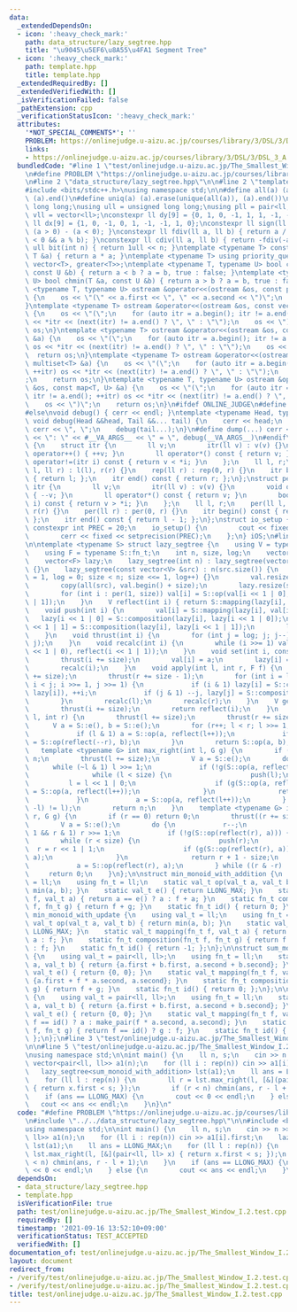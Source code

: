 ```yaml
---
data:
  _extendedDependsOn:
  - icon: ':heavy_check_mark:'
    path: data_structure/lazy_segtree.hpp
    title: "\u9045\u5EF6\u8A55\u4FA1 Segment Tree"
  - icon: ':heavy_check_mark:'
    path: template.hpp
    title: template.hpp
  _extendedRequiredBy: []
  _extendedVerifiedWith: []
  _isVerificationFailed: false
  _pathExtension: cpp
  _verificationStatusIcon: ':heavy_check_mark:'
  attributes:
    '*NOT_SPECIAL_COMMENTS*': ''
    PROBLEM: https://onlinejudge.u-aizu.ac.jp/courses/library/3/DSL/3/DSL_3_A
    links:
    - https://onlinejudge.u-aizu.ac.jp/courses/library/3/DSL/3/DSL_3_A
  bundledCode: "#line 1 \"test/onlinejudge.u-aizu.ac.jp/The_Smallest_Window_I.2.test.cpp\"\
    \n#define PROBLEM \"https://onlinejudge.u-aizu.ac.jp/courses/library/3/DSL/3/DSL_3_A\"\
    \n#line 2 \"data_structure/lazy_segtree.hpp\"\n\n#line 2 \"template.hpp\"\n\n\
    #include <bits/stdc++.h>\nusing namespace std;\n\n#define all(a) (a).begin(),\
    \ (a).end()\n#define uniq(a) (a).erase(unique(all(a)), (a).end())\nusing ll =\
    \ long long;\nusing ull = unsigned long long;\nusing pll = pair<ll, ll>;\nusing\
    \ vll = vector<ll>;\nconstexpr ll dy[9] = {0, 1, 0, -1, 1, 1, -1, -1, 0};\nconstexpr\
    \ ll dx[9] = {1, 0, -1, 0, 1, -1, -1, 1, 0};\nconstexpr ll sign(ll a) { return\
    \ (a > 0) - (a < 0); }\nconstexpr ll fdiv(ll a, ll b) { return a / b - ((a ^ b)\
    \ < 0 && a % b); }\nconstexpr ll cdiv(ll a, ll b) { return -fdiv(-a, b); }\nconstexpr\
    \ ull bit(int n) { return 1ull << n; }\ntemplate <typename T> constexpr T sq(const\
    \ T &a) { return a * a; }\ntemplate <typename T> using priority_queue_rev = priority_queue<T,\
    \ vector<T>, greater<T>>;\ntemplate <typename T, typename U> bool chmax(T &a,\
    \ const U &b) { return a < b ? a = b, true : false; }\ntemplate <typename T, typename\
    \ U> bool chmin(T &a, const U &b) { return a > b ? a = b, true : false; }\ntemplate\
    \ <typename T, typename U> ostream &operator<<(ostream &os, const pair<T, U> &a)\
    \ {\n    os << \"(\" << a.first << \", \" << a.second << \")\";\n    return os;\n\
    }\ntemplate <typename T> ostream &operator<<(ostream &os, const vector<T> &a)\
    \ {\n    os << \"(\";\n    for (auto itr = a.begin(); itr != a.end(); ++itr) os\
    \ << *itr << (next(itr) != a.end() ? \", \" : \"\");\n    os << \")\";\n    return\
    \ os;\n}\ntemplate <typename T> ostream &operator<<(ostream &os, const set<T>\
    \ &a) {\n    os << \"(\";\n    for (auto itr = a.begin(); itr != a.end(); ++itr)\
    \ os << *itr << (next(itr) != a.end() ? \", \" : \"\");\n    os << \")\";\n  \
    \  return os;\n}\ntemplate <typename T> ostream &operator<<(ostream &os, const\
    \ multiset<T> &a) {\n    os << \"(\";\n    for (auto itr = a.begin(); itr != a.end();\
    \ ++itr) os << *itr << (next(itr) != a.end() ? \", \" : \"\");\n    os << \")\"\
    ;\n    return os;\n}\ntemplate <typename T, typename U> ostream &operator<<(ostream\
    \ &os, const map<T, U> &a) {\n    os << \"(\";\n    for (auto itr = a.begin();\
    \ itr != a.end(); ++itr) os << *itr << (next(itr) != a.end() ? \", \" : \"\");\n\
    \    os << \")\";\n    return os;\n}\n#ifdef ONLINE_JUDGE\n#define dump(...) (void(0))\n\
    #else\nvoid debug() { cerr << endl; }\ntemplate <typename Head, typename... Tail>\
    \ void debug(Head &&head, Tail &&... tail) {\n    cerr << head;\n    if (sizeof...(Tail))\
    \ cerr << \", \";\n    debug(tail...);\n}\n#define dump(...) cerr << __LINE__\
    \ << \": \" << #__VA_ARGS__ << \" = \", debug(__VA_ARGS__)\n#endif\nstruct rep\
    \ {\n    struct itr {\n        ll v;\n        itr(ll v) : v(v) {}\n        void\
    \ operator++() { ++v; }\n        ll operator*() const { return v; }\n        bool\
    \ operator!=(itr i) const { return v < *i; }\n    };\n    ll l, r;\n    rep(ll\
    \ l, ll r) : l(l), r(r) {}\n    rep(ll r) : rep(0, r) {}\n    itr begin() const\
    \ { return l; };\n    itr end() const { return r; };\n};\nstruct per {\n    struct\
    \ itr {\n        ll v;\n        itr(ll v) : v(v) {}\n        void operator++()\
    \ { --v; }\n        ll operator*() const { return v; }\n        bool operator!=(itr\
    \ i) const { return v > *i; }\n    };\n    ll l, r;\n    per(ll l, ll r) : l(l),\
    \ r(r) {}\n    per(ll r) : per(0, r) {}\n    itr begin() const { return r - 1;\
    \ };\n    itr end() const { return l - 1; };\n};\nstruct io_setup {\n    static\
    \ constexpr int PREC = 20;\n    io_setup() {\n        cout << fixed << setprecision(PREC);\n\
    \        cerr << fixed << setprecision(PREC);\n    };\n} iOS;\n#line 4 \"data_structure/lazy_segtree.hpp\"\
    \n\ntemplate <typename S> struct lazy_segtree {\n    using V = typename S::val_t;\n\
    \    using F = typename S::fn_t;\n    int n, size, log;\n    vector<V> val;\n\
    \    vector<F> lazy;\n    lazy_segtree(int n) : lazy_segtree(vector(n, S::e()))\
    \ {}\n    lazy_segtree(const vector<V> &src) : n(src.size()) {\n        for (size\
    \ = 1, log = 0; size < n; size <<= 1, log++) {}\n        val.resize(size << 1);\n\
    \        copy(all(src), val.begin() + size);\n        lazy.resize(size << 1, S::id());\n\
    \        for (int i : per(1, size)) val[i] = S::op(val[i << 1 | 0], val[i << 1\
    \ | 1]);\n    }\n    V reflect(int i) { return S::mapping(lazy[i], val[i]); }\n\
    \    void push(int i) {\n        val[i] = S::mapping(lazy[i], val[i]);\n     \
    \   lazy[i << 1 | 0] = S::composition(lazy[i], lazy[i << 1 | 0]);\n        lazy[i\
    \ << 1 | 1] = S::composition(lazy[i], lazy[i << 1 | 1]);\n        lazy[i] = S::id();\n\
    \    }\n    void thrust(int i) {\n        for (int j = log; j; j--) push(i >>\
    \ j);\n    }\n    void recalc(int i) {\n        while (i >>= 1) val[i] = S::op(reflect(i\
    \ << 1 | 0), reflect(i << 1 | 1));\n    }\n    void set(int i, const V &a) {\n\
    \        thrust(i += size);\n        val[i] = a;\n        lazy[i] = S::id();\n\
    \        recalc(i);\n    }\n    void apply(int l, int r, F f) {\n        thrust(l\
    \ += size);\n        thrust(r += size - 1);\n        for (int i = l, j = r + 1;\
    \ i < j; i >>= 1, j >>= 1) {\n            if (i & 1) lazy[i] = S::composition(f,\
    \ lazy[i]), ++i;\n            if (j & 1) --j, lazy[j] = S::composition(f, lazy[j]);\n\
    \        }\n        recalc(l);\n        recalc(r);\n    }\n    V get(int i) {\n\
    \        thrust(i += size);\n        return reflect(i);\n    }\n    V prod(int\
    \ l, int r) {\n        thrust(l += size);\n        thrust(r += size - 1);\n  \
    \      V a = S::e(), b = S::e();\n        for (r++; l < r; l >>= 1, r >>= 1) {\n\
    \            if (l & 1) a = S::op(a, reflect(l++));\n            if (r & 1) b\
    \ = S::op(reflect(--r), b);\n        }\n        return S::op(a, b);\n    }\n \
    \   template <typename G> int max_right(int l, G g) {\n        if (l == n) return\
    \ n;\n        thrust(l += size);\n        V a = S::e();\n        do {\n      \
    \      while (~l & 1) l >>= 1;\n            if (!g(S::op(a, reflect(l)))) {\n\
    \                while (l < size) {\n                    push(l);\n          \
    \          l = l << 1 | 0;\n                    if (g(S::op(a, reflect(l)))) a\
    \ = S::op(a, reflect(l++));\n                }\n                return l - size;\n\
    \            }\n            a = S::op(a, reflect(l++));\n        } while ((l &\
    \ -l) != l);\n        return n;\n    }\n    template <typename G> int min_left(int\
    \ r, G g) {\n        if (r == 0) return 0;\n        thrust((r += size) - 1);\n\
    \        V a = S::e();\n        do {\n            r--;\n            while (r >\
    \ 1 && r & 1) r >>= 1;\n            if (!g(S::op(reflect(r), a))) {\n        \
    \        while (r < size) {\n                    push(r);\n                  \
    \  r = r << 1 | 1;\n                    if (g(S::op(reflect(r), a))) a = S::op(reflect(r--),\
    \ a);\n                }\n                return r + 1 - size;\n            }\n\
    \            a = S::op(reflect(r), a);\n        } while ((r & -r) != r);\n   \
    \     return 0;\n    }\n};\n\nstruct min_monoid_with_addition {\n    using val_t\
    \ = ll;\n    using fn_t = ll;\n    static val_t op(val_t a, val_t b) { return\
    \ min(a, b); }\n    static val_t e() { return LLONG_MAX; }\n    static val_t mapping(fn_t\
    \ f, val_t a) { return a == e() ? a : f + a; }\n    static fn_t composition(fn_t\
    \ f, fn_t g) { return f + g; }\n    static fn_t id() { return 0; }\n};\n\nstruct\
    \ min_monoid_with_update {\n    using val_t = ll;\n    using fn_t = ll;\n    static\
    \ val_t op(val_t a, val_t b) { return min(a, b); }\n    static val_t e() { return\
    \ LLONG_MAX; }\n    static val_t mapping(fn_t f, val_t a) { return f == id() ?\
    \ a : f; }\n    static fn_t composition(fn_t f, fn_t g) { return f == id() ? g\
    \ : f; }\n    static fn_t id() { return -1; };\n};\n\nstruct sum_monoid_with_addition\
    \ {\n    using val_t = pair<ll, ll>;\n    using fn_t = ll;\n    static val_t op(val_t\
    \ a, val_t b) { return {a.first + b.first, a.second + b.second}; }\n    static\
    \ val_t e() { return {0, 0}; }\n    static val_t mapping(fn_t f, val_t a) { return\
    \ {a.first + f * a.second, a.second}; }\n    static fn_t composition(fn_t f, fn_t\
    \ g) { return f + g; }\n    static fn_t id() { return 0; };\n};\n\nstruct sum_monoid_with_update\
    \ {\n    using val_t = pair<ll, ll>;\n    using fn_t = ll;\n    static val_t op(val_t\
    \ a, val_t b) { return {a.first + b.first, a.second + b.second}; }\n    static\
    \ val_t e() { return {0, 0}; }\n    static val_t mapping(fn_t f, val_t a) { return\
    \ f == id() ? a : make_pair(f * a.second, a.second); }\n    static fn_t composition(fn_t\
    \ f, fn_t g) { return f == id() ? g : f; }\n    static fn_t id() { return LLONG_MIN;\
    \ };\n};\n#line 3 \"test/onlinejudge.u-aizu.ac.jp/The_Smallest_Window_I.2.test.cpp\"\
    \n\n#line 5 \"test/onlinejudge.u-aizu.ac.jp/The_Smallest_Window_I.2.test.cpp\"\
    \nusing namespace std;\n\nint main() {\n    ll n, s;\n    cin >> n >> s;\n   \
    \ vector<pair<ll, ll>> a1(n);\n    for (ll i : rep(n)) cin >> a1[i].first;\n \
    \   lazy_segtree<sum_monoid_with_addition> lst(a1);\n    ll ans = LLONG_MAX;\n\
    \    for (ll l : rep(n)) {\n        ll r = lst.max_right(l, [&](pair<ll, ll> x)\
    \ { return x.first < s; });\n        if (r < n) chmin(ans, r - l + 1);\n    }\n\
    \    if (ans == LLONG_MAX) {\n        cout << 0 << endl;\n    } else {\n     \
    \   cout << ans << endl;\n    }\n}\n"
  code: "#define PROBLEM \"https://onlinejudge.u-aizu.ac.jp/courses/library/3/DSL/3/DSL_3_A\"\
    \n#include \"../../data_structure/lazy_segtree.hpp\"\n\n#include <bits/stdc++.h>\n\
    using namespace std;\n\nint main() {\n    ll n, s;\n    cin >> n >> s;\n    vector<pair<ll,\
    \ ll>> a1(n);\n    for (ll i : rep(n)) cin >> a1[i].first;\n    lazy_segtree<sum_monoid_with_addition>\
    \ lst(a1);\n    ll ans = LLONG_MAX;\n    for (ll l : rep(n)) {\n        ll r =\
    \ lst.max_right(l, [&](pair<ll, ll> x) { return x.first < s; });\n        if (r\
    \ < n) chmin(ans, r - l + 1);\n    }\n    if (ans == LLONG_MAX) {\n        cout\
    \ << 0 << endl;\n    } else {\n        cout << ans << endl;\n    }\n}"
  dependsOn:
  - data_structure/lazy_segtree.hpp
  - template.hpp
  isVerificationFile: true
  path: test/onlinejudge.u-aizu.ac.jp/The_Smallest_Window_I.2.test.cpp
  requiredBy: []
  timestamp: '2021-09-16 13:52:10+09:00'
  verificationStatus: TEST_ACCEPTED
  verifiedWith: []
documentation_of: test/onlinejudge.u-aizu.ac.jp/The_Smallest_Window_I.2.test.cpp
layout: document
redirect_from:
- /verify/test/onlinejudge.u-aizu.ac.jp/The_Smallest_Window_I.2.test.cpp
- /verify/test/onlinejudge.u-aizu.ac.jp/The_Smallest_Window_I.2.test.cpp.html
title: test/onlinejudge.u-aizu.ac.jp/The_Smallest_Window_I.2.test.cpp
---
```

